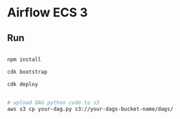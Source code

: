 # Airflow ECS 3

## Run

```bash

npm install

cdk bootstrap

cdk deploy  


# upload DAG python code to s3
aws s3 cp your-dag.py s3://your-dags-bucket-name/dags/
```